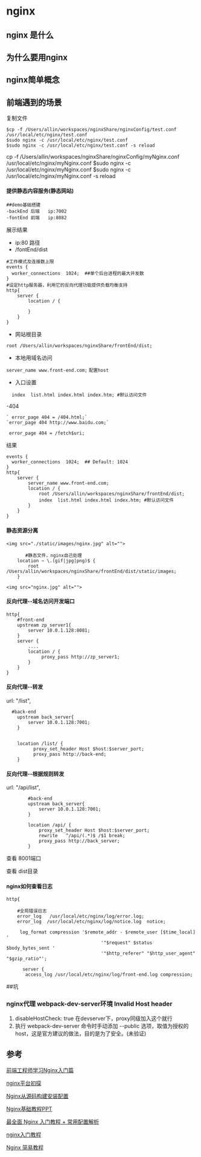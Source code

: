 # nginx

## nginx 是什么
## 为什么要用nginx
## nginx简单概念
## 前端遇到的场景

复制文件

```
$cp -f /Users/allin/workspaces/nginxShare/nginxConfig/test.conf /usr/local/etc/nginx/test.conf
$sudo nginx -c /usr/local/etc/nginx/test.conf
$sudo nginx -c /usr/local/etc/nginx/test.conf -s reload

```


cp -f /Users/allin/workspaces/nginxShare/nginxConfig/myNginx.conf /usr/local/etc/nginx/myNginx.conf
$sudo nginx -c /usr/local/etc/nginx/myNginx.conf
$sudo nginx -c /usr/local/etc/nginx/myNginx.conf -s reload


#### 提供静态内容服务(静态网站)

```
##demo基础搭建
-backEnd 后端   ip:7002
-fontEnd 前端   ip:8082
```

展示结果

- ip:80   路径
- /fontEnd/dist

```
#工作模式及连接数上限
events {
  worker_connections  1024;  ##单个后台进程的最大并发数
}
#设定http服务器，利用它的反向代理功能提供负载均衡支持
http{
	server {
	    location / {

	    }
	}
}

```

  - 网站根目录

 `root /Users/allin/workspaces/nginxShare/frontEnd/dist;`

  - 本地用域名访问

  `server_name www.front-end.com;`
	`配置host`

  - 入口设置

  ```
	index  list.html index.html index.htm; #默认访问文件
  ```

  -404

    ` error_page 404 = /404.html;`
    `error_page 404 http://www.baidu.com;`
  ` error_page 404 = /fetch$uri;`

结果

```
events {
  worker_connections  1024;  ## Default: 1024
}
http{
    server {
        server_name www.front-end.com;
        location / {
            root /Users/allin/workspaces/nginxShare/frontEnd/dist;
            index  list.html index.html index.htm; #默认访问文件
        }
    }
}
```


#### 静态资源分离

```
<img src="./static/images/nginx.jpg" alt="">

       #静态文件，nginx自己处理
	location ~ \.(gif|jpg|png)$ {
		root /Users/allin/workspaces/nginxShare/frontEnd/dist/static/images;
	}

<img src="nginx.jpg" alt="">
```


#### 反向代理--域名访问开发端口
```
http{
    #front-end
    upstream zp_server1{
        server 10.0.1.128:8081;
    }
    server {
		....
        location / {
             proxy_pass http://zp_server1;
        }
    }
}
```
#### 反向代理--转发
url: "/list",

```
  #back-end
    upstream back_server{
        server 10.0.1.128:7001;
    }


	location /list/ {
	      proxy_set_header Host $host:$server_port;
	      proxy_pass http://back-end;
	}
```

#### 反向代理--根据规则转发

 url: "/api/list",

```
		#back-end
		upstream back_server{
		    server 10.0.1.128:7001;
		}

		location /api/ {
			proxy_set_header Host $host:$server_port;
			rewrite   ^/api/(.*)$ /$1 break;
			proxy_pass http://back_server;
		}
```

查看 8001端口

查看 dist目录

#### nginx如何查看日志

```
http{

	#全局错误日志
	error_log   /usr/local/etc/nginx/log/error.log;
	error_log  /usr/local/etc/nginx/log/notice.log  notice;

	 log_format compression '$remote_addr - $remote_user [$time_local] '
	                               '"$request" $status $body_bytes_sent '
	                               '"$http_referer" "$http_user_agent" "$gzip_ratio"';

      server {
       access_log /usr/local/etc/nginx/log/front-end.log compression;

```

##坑

### nginx代理 webpack-dev-server环境 Invalid Host header

1. disableHostCheck: true       在devserver下，proxy同级加入这个就行
2. 执行 webpack-dev-server 命令时手动添加 --public 选项，取值为授权的 host，这是官方建议的做法，目的是为了安全。(未验证)



## 参考

[前端工程师学习Nginx入门篇](http://cnt1992.xyz/2016/03/18/simple-intro-to-nginx/)

[nginx平台初探](http://tengine.taobao.org/book/chapter_02.html#id13)

[Nginx从源码构建安装配置](https://www.yiibai.com/nginx/configure.html)

[Nginx基础教程PPT](https://blog.csdn.net/MDL13412/article/details/26397881)

[最全面 Nginx 入门教程 + 常用配置解析](https://blog.csdn.net/shootyou/article/details/6093562)

[nginx入门教程](https://blog.csdn.net/yudiandemingzi/article/details/80204841)

[Nginx 简易教程](http://www.cnblogs.com/jingmoxukong/p/5945200.html)